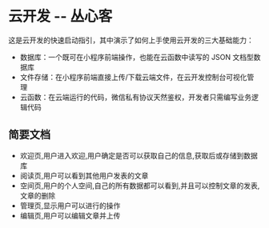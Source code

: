 # 云开发 -- 丛心客

这是云开发的快速启动指引，其中演示了如何上手使用云开发的三大基础能力：

- 数据库：一个既可在小程序前端操作，也能在云函数中读写的 JSON 文档型数据库
- 文件存储：在小程序前端直接上传/下载云端文件，在云开发控制台可视化管理
- 云函数：在云端运行的代码，微信私有协议天然鉴权，开发者只需编写业务逻辑代码

## 简要文档

- 欢迎页,用户进入欢迎,用户确定是否可以获取自己的信息,获取后或存储到数据库
- 阅读页,用户可以看到其他用户发表的文章
- 空间页,用户的个人空间,自己的所有数据都可以看到,并且可以控制文章的发表,文章的删除
- 管理页,显示用户可以进行的操作
- 编辑页,用户可以编辑文章并上传

